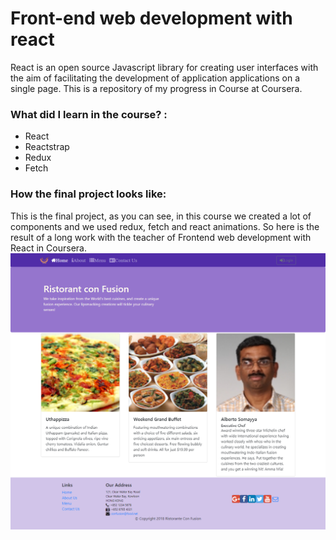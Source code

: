 # Front-end web development with react

React is an open source Javascript library for creating user interfaces with the aim of facilitating the development of application applications on a single page. This is a repository of my progress in Course at Coursera. 

### What did I learn in the course? : 

* React
* Reactstrap 
* Redux
* Fetch 
 
 ### How the final project looks like: 
 This is the final project, as you can see, in this course we created a lot of components and we used redux, fetch and react animations. So here is the result of a long work with the teacher of Frontend web development with React in Coursera.  
 ![](https://github.com/Meliwi/Fronted-web-development-with-React/blob/master/final-project/Home.png)